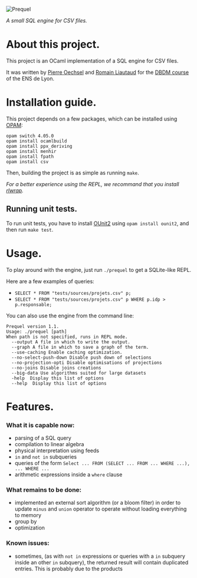 ![Prequel](http://amaia.at/prequel.png)

*A small SQL engine for CSV files.*


# About this project.

This project is an OCaml implementation of a SQL engine for CSV files.

It was written by [Pierre Oechsel](https://github.com/poechsel) and [Romain Liautaud](https://github.com/liautaud) for the [DBDM course](https://perso.liris.cnrs.fr/emmanuel.coquery/dbdm/DBDM-2018-project.html) of the ENS de Lyon.


# Installation guide.

This project depends on a few packages, which can be installed using [OPAM](https://opam.ocaml.org/doc/Install.html):
```
opam switch 4.05.0
opam install ocamlbuild
opam install ppx_deriving
opam install menhir
opam install fpath
opam install csv
```

Then, building the project is as simple as running `make`.

_For a better experience using the REPL, we recommand that you install [rlwrap](https://github.com/hanslub42/rlwrap)._


## Running unit tests.

To run unit tests, you have to install [OUnit2](http://ounit.forge.ocamlcore.org/api-ounit/OUnit2.html) using `opam install ounit2`, and then run `make test`.


# Usage.

To play around with the engine, just run `./prequel` to get a SQLite-like REPL.

Here are a few examples of queries:

- `SELECT * FROM "tests/sources/projets.csv" p;`
- `SELECT * FROM "tests/sources/projets.csv" p WHERE p.idp > p.responsable;`

You can also use the engine from the command line:
```
Prequel version 1.1.
Usage: ./prequel [path]
When path is not specified, runs in REPL mode.
  --output A file in which to write the output.
  --graph A file in which to save a graph of the term.
  --use-caching Enable caching optimization.
  --no-select-push-down Disable push down of selections
  --no-projection-opti Disable optimisations of projections
  --no-joins Disable joins creations
  --big-data Use algorithms suited for large datasets
  -help  Display this list of options
  --help  Display this list of options
```


# Features.

### What it is capable now:

- parsing of a SQL query
- compilation to linear algebra
- physical interpretation using feeds
- `in` and `not in` subqueries
- queries of the form `Select ... FROM (SELECT ... FROM ... WHERE ...), ... WHERE ...`
- arithmetic expressions inside a `where` clause

### What remains to be done:

- implemented an external sort algorithm (or a bloom filter) in order to update `minus` and `union` operator to operate without loading everything to memory
- group by
- optimization

### Known issues:

- sometimes, (as with `not in` expressions or queries with a `in` subquery inside an other `in` subquery), the returned result will contain duplicated entries. This is probably due to the products
